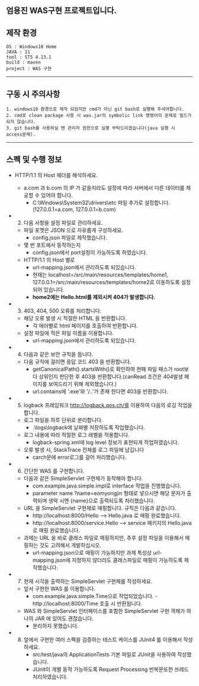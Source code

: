엄용진 WAS구현 프로젝트입니다.
---

## 제작 환경

```
OS : Windows10 Home
JAVA : 11
tool : STS 4.13.1
build : maven
project : WAS 구현
```
---
## 구동 시 주의사항
```
1. windows10 환경으로 제작 되었지만 cmd가 아닌 git bash로 실행해 주셔야합니다.
2. cmd로 clean package 사용 시 was.jar의 symbolic link 명령어의 문제로 빌드가 되지 않습니다.
3. git bash를 사용하실 땐 관리자 권한으로 실행 부탁드리겠습니다(java 실행 시 access문제).
``` 
---
## 스펙 및 수행 정보
* HTTP/1.1 의 Host 헤더를 해석하세요.
    + a.com 과 b.com 의 IP 가 같을지라도 설정에 따라 서버에서 다른 데이터를 제공할 수 있어야 합니다.
        - C:\Windows\System32\drivers\etc 파일 추가로 설정합니다.(127.0.0.1=a.com, 127.0.0.1=b.com)
        
 
* 2. 다음 사항을 설정 파일로 관리하세요.
    + 파일 포맷은 JSON 으로 자유롭게 구성하세요.
        - config.json 파일로 제작했습니다.
    + 몇 번 포트에서 동작하는지
        - config.json에서 port설정이 가능하도록 하였습니다.
    +  HTTP/1.1 의 Host 별로 
        - url-mapping.json에서 관리하도록 되있습니다.
        - 현재는 localhost=/src/main/resources/templates/home1, 127.0.0.1=/src/main/resources/templates/home2로 이동하도록 설정되어 있습니다.
        - **home2에는 Hello.html를 제외시켜 404가 발생합니다.**

* 3. 403, 404, 500 오류를 처리합니다.
    + 해당 오류 발생 시 적절한 HTML 을 반환합니다.
        - 각 에러별로 html 페이지를 호출하여 반환합니다.
    + 설정 파일에 적은 파일 이름을 이용합니다.
        - url-mapping.json에서 관리하도록 되있습니다.

* 4. 다음과 같은 보안 규칙을 둡니다.
    + 다음 규칙에 걸리면 응답 코드 403 을 반환합니다.
        - getCanonicalPath().startsWith()로 확인하여 현패 파일 패스가 root보다 상위인지 판단한 후 403을 반환합니다.(canRead 조건은 404발생 페이지를 보여드리기 위해 제외했습니다.)
        - url.contains에 '.exe'와 '/..'가 존재 한다면 403을 반환합니다.

* 5. logback 프레임워크 http://logback.qos.ch/를 이용하여 다음의 로깅 작업을 합니다.
    + 로그 파일을 하루 단위로 분리합니다.
        - .\logs\logback에 날짜별 저장하도록 작업했습니다.
    + 로그 내용에 따라 적절한 로그 레벨을 적용합니다.
        - logback-spring.xml에 log level 정보가 표현되게 작업하였습니다.
    + 오류 발생 시, StackTrace 전체를 로그 파일에 남깁니다
        - carch문에 error로그를 걸어 처리했습니다.

* 6. 간단한 WAS 를 구현합니다.
    + 다음과 같은 SimpleServlet 구현체가 동작해야 합니다.
        - com.example.java.simple.impl로 interface 작업을 진행했습니다.
        - parameter name ?name=eomyongjin 형태로 넣으시면 해당 문자가 출력되며 생략 시엔 {name}으로 출력되도록 처리했습니다.
    + URL 을 SimpleServlet 구현체로 매핑합니다. 규칙은 다음과 같습니다.
        - http://localhost:8000/Hello --> Hello.java 로 매핑 완료했습니다.
        - http://localhost:8000/service.Hello --> service 패키지의 Hello.java 로 매핑 완료했습니다.
    + 과제는 URL 을 바로 클래스 파일로 매핑하지만, 추후 설정 파일을 이용해서 매핑하는 것도 고려해서 개발하십시오.
        - url-mapping.json으로 매핑이 가능하지만 과제 특성상 url-mapping.json에 지정하지 않더라도 클래스파일로 매핑이 가능하도록 제작했습니다.

* 7. 현재 시각을 출력하는 SimpleServlet 구현체를 작성하세요.
    + 앞서 구현한 WAS 를 이용합니다.
        - com.example.java.simple.Time으로 작업되었습니다. - http://localhost:8000/Time 호출 시 반환됩니다.
    + WAS 와 SimpleServlet 인터페이스를 포함한 SimpleServlet 구현 객체가 하나의 JAR 에 있어도 괜찮습니다.
        - 분리하지 못했습니다.
	
* 8. 앞에서 구현한 여러 스펙을 검증하는 테스트 케이스를 JUnit4 를 이용해서 작성하세요.
        - src/test/java의 ApplicationTests 기본 파일로 JUnit을 사용하여 작성했습니다.
        - JUnit이 개별 동작 가능하도록 Request Processing 반복문또한 쓰레드 처리하였습니다.
